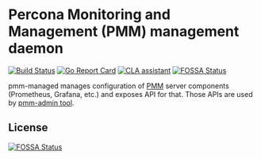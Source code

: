# Percona Monitoring and Management (PMM) management daemon

[![Build Status](https://travis-ci.org/percona/pmm-managed.svg)](https://travis-ci.org/percona/pmm-managed)
[![Go Report Card](https://goreportcard.com/badge/github.com/percona/pmm-managed)](https://goreportcard.com/report/github.com/percona/pmm-managed)
[![CLA assistant](https://cla-assistant.io/readme/badge/percona/pmm-managed)](https://cla-assistant.io/percona/pmm-managed)
[![FOSSA Status](https://app.fossa.io/api/projects/git%2Bgithub.com%2Fpercona%2Fpmm-managed.svg?type=shield)](https://app.fossa.io/projects/git%2Bgithub.com%2Fpercona%2Fpmm-managed?ref=badge_shield)

pmm-managed manages configuration of [PMM](https://www.percona.com/doc/percona-monitoring-and-management/index.html)
server components (Prometheus, Grafana, etc.) and exposes API for that. Those APIs are used by
[pmm-admin tool](https://github.com/percona/pmm-client).


## License
[![FOSSA Status](https://app.fossa.io/api/projects/git%2Bgithub.com%2Fpercona%2Fpmm-managed.svg?type=large)](https://app.fossa.io/projects/git%2Bgithub.com%2Fpercona%2Fpmm-managed?ref=badge_large)